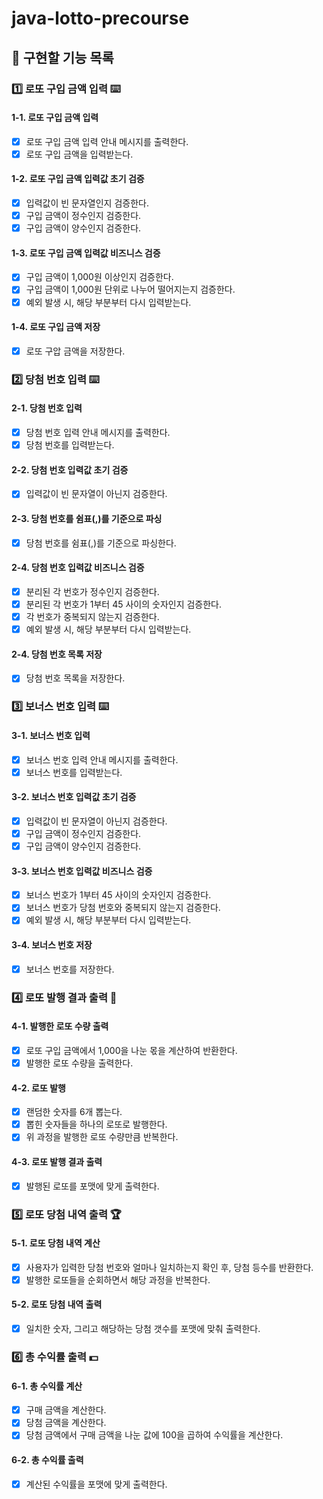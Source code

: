 # java-lotto-precourse

## 🚀 구현할 기능 목록

### 1️⃣ 로또 구입 금액 입력 ⌨️

#### 1-1. 로또 구입 금액 입력

- [x] 로또 구입 금액 입력 안내 메시지를 출력한다.
- [x] 로또 구입 금액을 입력받는다.

#### 1-2. 로또 구입 금액 입력값 초기 검증

- [x] 입력값이 빈 문자열인지 검증한다.
- [x] 구입 금액이 정수인지 검증한다.
- [x] 구입 금액이 양수인지 검증한다.

#### 1-3. 로또 구입 금액 입력값 비즈니스 검증

- [x] 구입 금액이 1,000원 이상인지 검증한다.
- [x] 구입 금액이 1,000원 단위로 나누어 떨어지는지 검증한다.
- [x] 예외 발생 시, 해당 부분부터 다시 입력받는다. 

#### 1-4. 로또 구입 금액 저장

- [x] 로또 구압 금액을 저장한다.

### 2️⃣ 당첨 번호 입력 ⌨️

#### 2-1. 당첨 번호 입력

- [x] 당첨 번호 입력 안내 메시지를 출력한다.
- [x] 당첨 번호를 입력받는다.

#### 2-2. 당첨 번호 입력값 초기 검증

- [x] 입력값이 빈 문자열이 아닌지 검증한다.

#### 2-3. 당첨 번호를 쉼표(,)를 기준으로 파싱

- [x] 당첨 번호를 쉼표(,)를 기준으로 파싱한다.

#### 2-4. 당첨 번호 입력값 비즈니스 검증

- [x] 분리된 각 번호가 정수인지 검증한다.
- [x] 분리된 각 번호가 1부터 45 사이의 숫자인지 검증한다.
- [x] 각 번호가 중복되지 않는지 검증한다.
- [x] 예외 발생 시, 해당 부분부터 다시 입력받는다.

#### 2-4. 당첨 번호 목록 저장

- [x] 당첨 번호 목록을 저장한다.

### 3️⃣ 보너스 번호 입력 ⌨️

#### 3-1. 보너스 번호 입력

- [x] 보너스 번호 입력 안내 메시지를 출력한다.
- [x] 보너스 번호를 입력받는다.

#### 3-2. 보너스 번호 입력값 초기 검증

- [x] 입력값이 빈 문자열이 아닌지 검증한다.
- [x] 구입 금액이 정수인지 검증한다.
- [x] 구입 금액이 양수인지 검증한다.

#### 3-3. 보너스 번호 입력값 비즈니스 검증

- [x] 보너스 번호가 1부터 45 사이의 숫자인지 검증한다.
- [x] 보너스 번호가 당첨 번호와 중복되지 않는지 검증한다.
- [x] 예외 발생 시, 해당 부분부터 다시 입력받는다.

#### 3-4. 보너스 번호 저장

- [x] 보너스 번호를 저장한다.

### 4️⃣ 로또 발행 결과 출력 📄

#### 4-1. 발행한 로또 수량 출력

- [x] 로또 구입 금액에서 1,000을 나눈 몫을 계산하여 반환한다.
- [x] 발행한 로또 수량을 출력한다.

#### 4-2. 로또 발행

- [x] 랜덤한 숫자를 6개 뽑는다.
- [x] 뽑힌 숫자들을 하나의 로또로 발행한다.
- [x] 위 과정을 발행한 로또 수량만큼 반복한다.

#### 4-3. 로또 발행 결과 출력

- [x] 발행된 로또를 포맷에 맞게 출력한다.

### 5️⃣ 로또 당첨 내역 출력 🏆

#### 5-1.  로또 당첨 내역 계산

- [x] 사용자가 입력한 당첨 번호와 얼마나 일치하는지 확인 후, 당첨 등수를 반환한다.
- [x] 발행한 로또들을 순회하면서 해당 과정을 반복한다.

#### 5-2. 로또 당첨 내역 출력

- [x] 일치한 숫자, 그리고 해당하는 당첨 갯수를 포맷에 맞춰 출력한다.

### 6️⃣ 총 수익률 출력 💵

#### 6-1. 총 수익률 계산

- [x] 구매 금액을 계산한다.
- [x] 당첨 금액을 계산한다.
- [x] 당첨 금액에서 구매 금액을 나눈 값에 100을 곱하여 수익률을 계산한다.

#### 6-2. 총 수익률 출력

- [x] 계산된 수익률을 포맷에 맞게 출력한다.
